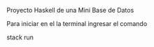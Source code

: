 Proyecto Haskell de una Mini Base de Datos

Para iniciar en el la terminal ingresar el comando

stack run
